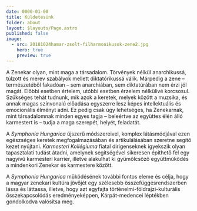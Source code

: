 ```yaml
---
date: 0000-01-00
title: Küldetésünk
folder: about
layout: $layouts/Page.astro
published: false
image:
  - src: 20181024hamar-zsolt-filharmonikusok-zene2.jpg
    hero: true
    preview: true
---
```

A Zenekar olyan, mint maga a társadalom. Törvények nélkül anarchikussá, túlzott és merev szabályok mellett diktatórikussá válik. Márpedig a zene – természetéből fakadóan – sem anarchiában, sem diktatúrában nem érzi jól magát. Előbbi esetben értelem, utóbbi esetben érzelem nélkülivé korcsosul. Szükséges tehát tudnunk, mik azok a keretek, melyek között a muzsika, és annak magas színvonalú előadása egyszerre lesz képes intellektuális és emocionális élményt adni. Ez pedig csak úgy lehetséges, ha Zenekarnak, mint társadalomnak minden egyes tagja – beleértve az együttes élén álló karmestert is – tudja a maga szerepét, helyét, feladatát.

A *Symphonia Hungarica* újszerű módszereivel, komplex látásmódjával ezen egészséges keretek megfogalmazásában és artikulálásában szeretne segítő kezet nyújtani. *Karmesteri Kollégiuma* fiatal dirigenseknek igyekszik olyan tapasztalati tudást átadni, amelynek segítségével sikeresen építhető fel egy nagyívű karmesteri karrier, illetve alakulhat ki gyümölcsöző együttműködés a mindenkori Zenekar és karmestere között.

A *Symphonia Hungarica* működésének további fontos eleme és célja, hogy a magyar zenekari kultúra jövőjét egy szélesebb összefüggésrendszerben lássa és láttassa, illetve, hogy azt egyfajta történelmi-földrajzi-kulturális összekapcsolódás eredményeképpen, Kárpát-medencei léptékben gondolkodva valósítsa meg.